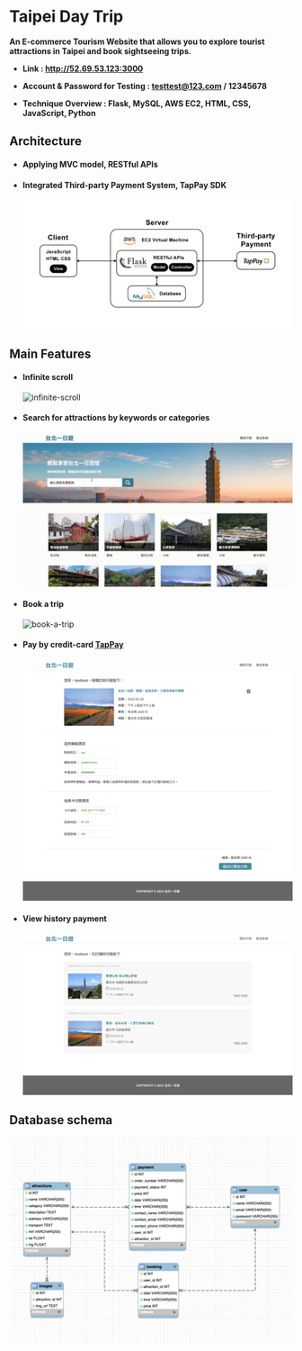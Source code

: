 # Taipei Day Trip
**An E-commerce Tourism Website that allows you to explore tourist attractions in Taipei and book sightseeing trips.**  
  
- **Link : http://52.69.53.123:3000**  
  
- **Account & Password for Testing : testtest@123.com / 12345678**  
  
- **Technique Overview : Flask, MySQL, AWS EC2, HTML, CSS, JavaScript, Python**
## Architecture
- #### Applying MVC model, RESTful APIs
- #### Integrated Third-party Payment System, TapPay SDK
  ![page-architecture](https://github.com/avery710/taipei-day-trip/blob/1c4a77e679df43b8788450c66b6df9bc6a15ee1e/static/img/README/architecture.jpg)
## Main Features
- #### Infinite scroll
  ![infinite-scroll](https://github.com/avery710/taipei-day-trip/blob/bff68a19bd31ba0991ab949035022c20ede0fa10/static/img/README/demo-scroll.gif)
- #### Search for attractions by keywords or categories
  ![search-for-attractions](https://github.com/avery710/taipei-day-trip/blob/bff68a19bd31ba0991ab949035022c20ede0fa10/static/img/README/demo-search.gif)
- #### Book a trip
  ![book-a-trip](https://github.com/avery710/taipei-day-trip/blob/bff68a19bd31ba0991ab949035022c20ede0fa10/static/img/README/demo-book.gif)
- #### Pay by credit-card [TapPay](https://www.tappaysdk.com/zh/)
  ![tappay](https://github.com/avery710/taipei-day-trip/blob/bff68a19bd31ba0991ab949035022c20ede0fa10/static/img/README/demo-payment.jpg)
- #### View history payment
  ![history-page](https://github.com/avery710/taipei-day-trip/blob/bff68a19bd31ba0991ab949035022c20ede0fa10/static/img/README/demo-history.jpg)
## Database schema
  ![db-schema](https://github.com/avery710/taipei-day-trip/blob/c9eb81bc40109df51563ba78e9ca83c74a7b76ec/static/img/README/db-schema.jpg)
